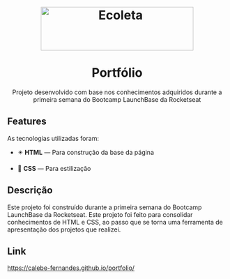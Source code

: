 <h1 align="center">
<br>
  <img src="https://image.flaticon.com/icons/svg/893/893505.svg" alt="Ecoleta" width="350" height="100">
<br>
<br>
Portfólio
</h1>

<p align="center">Projeto desenvolvido com base nos conhecimentos adquiridos durante a primeira semana do 
Bootcamp LaunchBase da Rocketseat</p>


## Features

As tecnologias utilizadas foram:

- ✴️ **HTML** — Para construção da base da página

- 💠 **CSS** —  Para estilização 


 ## Descrição

Este projeto foi construído durante a primeira semana do Bootcamp LaunchBase da Rocketseat. Este projeto foi feito para consolidar 
conhecimentos de HTML e CSS, ao passo que se torna uma ferramenta de apresentação dos projetos que realizei.

##  Link

https://calebe-fernandes.github.io/portfolio/
